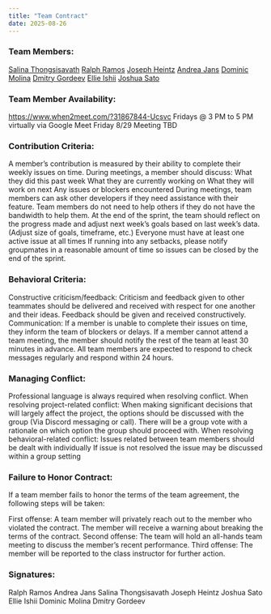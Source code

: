 ```yaml
---
title: "Team Contract"
date: 2025-08-26
---
```

### Team Members:
[Salina Thongsisavath](https://github.com/salina-t)
[Ralph Ramos](https://github.com/ralphramosgit)
[Joseph Heintz](https://github.com/josephheintz)
[Andrea Jans](https://github.com/awjans)
[Dominic Molina](https://github.com/dominic-isaac-molina)
[Dmitry Gordeev](https://github.com/GordeevD)
[Ellie Ishii](https://github.com/ellieishii)
[Joshua Sato](https://github.com/joshuanssato)

### Team Member Availability:
https://www.when2meet.com/?31867844-Ucsvc
Fridays @ 3 PM to 5 PM virtually via Google Meet
Friday 8/29 Meeting TBD

### Contribution Criteria:
A member’s contribution is measured by their ability to complete their weekly issues on time.
During meetings, a member should discuss:
What they did this past week
What they are currently working on
What they will work on next
Any issues or blockers encountered
During meetings, team members can ask other developers if they need assistance with their feature. Team members do not need to help others if they do not have the bandwidth to help them.
At the end of the sprint, the team should reflect on the progress made and adjust next week’s goals based on last week’s data. (Adjust size of goals, timeframe, etc.)
Everyone must have at least one active issue at all times
If running into any setbacks, please notify groupmates in a reasonable amount of time so issues can be closed by the end of the sprint.

### Behavioral Criteria:
Constructive criticism/feedback:
Criticism and feedback given to other teammates should be delivered and received with respect for one another and their ideas. Feedback should be given and received constructively.
Communication:
If a member is unable to complete their issues on time, they inform the team of blockers or delays.
If a member cannot attend a team meeting, the member should notify the rest of the team at least 30 minutes in advance.
All team members are expected to respond to check messages regularly and respond within 24 hours.

### Managing Conflict:
Professional language is always required when resolving conflict.
When resolving project-related conflict:
When making significant decisions that will largely affect the project, the options should be discussed with the group (Via Discord messaging or call).
There will be a group vote with a rationale on which option the group should proceed with.
When resolving behavioral-related conflict:
Issues related between team members should be dealt with individually
If issue is not resolved the issue may be discussed within a group setting

### Failure to Honor Contract:
If a team member fails to honor the terms of the team agreement, the following steps will be taken:

First offense: A team member will privately reach out to the member who violated the contract. The member will receive a warning about breaking the terms of the contract.
Second offense: The team will hold an all-hands team meeting to discuss the member’s recent performance.
Third offense: The member will be reported to the class instructor for further action.

### Signatures:

Ralph Ramos
Andrea Jans
Salina Thongsisavath
Joseph Heintz
Joshua Sato
Ellie Ishii
Dominic Molina
Dmitry Gordeev

